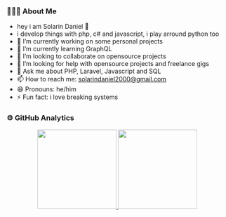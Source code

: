 ### 👨🏻‍💻 About Me

- hey i am Solarin Daniel 🤖
- i develop things with php, c# and javascript, i play arround python too
- 🔭 I’m currently working on some personal projects
- 🌱 I’m currently learning GraphQL
- 👯 I’m looking to collaborate on opensource projects
- 🤔 I’m looking for help with opensource projects and freelance gigs
- 💬 Ask me about PHP, Laravel, Javascript and SQL
- 📫 How to reach me: solarindaniel2000@gmail.com
- 😄 Pronouns: he/him
- ⚡ Fun fact: i love breaking systems

### ⚙️ GitHub Analytics

<p align="center">
<a href="https://github.com/danieltonad">
  <img height="180em" src="https://github-readme-stats.vercel.app/api?username=danieltonad&show_icons=true&theme=dracula&include_all_commits=true&count_private=true"/>
  <img height="180em" src="https://github-readme-stats.vercel.app/api/top-langs/?username=danieltonad&theme=vue-dark&layout=compact&langs_count=8"/>
</a>
</p>
